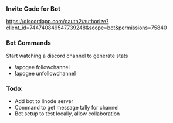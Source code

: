 ### Invite Code for Bot
https://discordapp.com/oauth2/authorize?client_id=744740849547739248&scope=bot&permissions=75840

### Bot Commands
Start watching a discord channel to generate stats
- !apogee followchannel
- !apogee unfollowchannel

### Todo:
- Add bot to linode server
- Command to get message tally for channel
- Bot setup to test locally, allow collaboration
